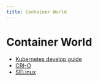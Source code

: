 ```yaml
---
title: Container World
---
```


# Container World


- [Kubernetes develop guide](kubernetes-dev.html)
- [CRI-O](cri-o.html)
- [SELinux](selinux)

